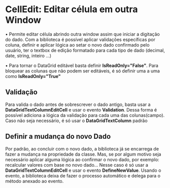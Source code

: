 # CellEdit: Editar célula em outra Window

• Permite editar célula abrindo outra window assim que iniciar a digitação do dado. Com a biblioteca é possível aplicar validações específicas por coluna, definir e aplicar lógica ao 
setar o novo dado confirmado pelo usuário, ter o textbox de edição formatado para cada tipo de dado (decimal, date, string, inteiro ...)

• Para tornar o DataGrid editável basta definir **IsReadOnly="False"**. Para bloquear as colunas que não podem ser editáveis, é só definir uma a uma como **IsReadOnly="True"**

## Validação
Para valida o dado antes de sobrescrever o dado antigo, basta usar a **DataGridTextColumnEditCell** e usar o evento **Validation**. Dessa forma é possível adiciona a lógica da 
validação para cada uma das colunas(campo). Caso não seja necessário, é só usar o **DataGridTextColumn** padrão

## Definir a mudança do novo Dado
Por padrão, ao concluir com **<Enter>** o novo dado, a biblioteca já se encarrega de fazer a mudança na propriedade da classe. Mas, se por algum motivo seja necessário aplicar alguma 
lógica ao confirmar o novo dado, por exemplo: recalcular valores com base no novo dado... Nesse caso é só usar a **DataGridTextColumnEditCell** e usar o evento **DefineNewValue**.
Usando o evento, a biblioteca deixa de fazer o processo automático e delega para o método anexado ao evento.
